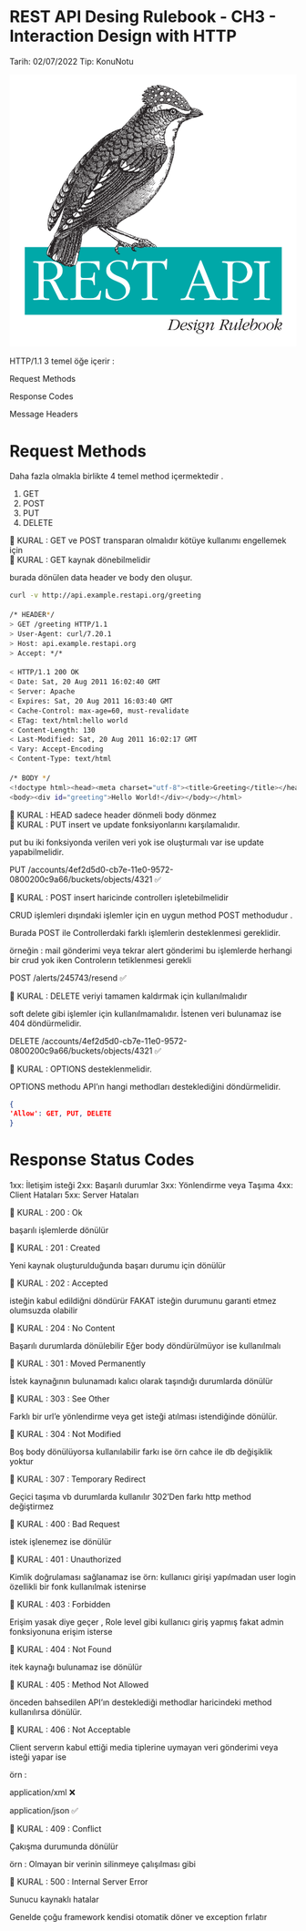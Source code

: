 # REST API Desing Rulebook - CH3 - Interaction Design with HTTP

Tarih: 02/07/2022
Tip: KonuNotu

![kapak.png](kapak.png)

HTTP/1.1 3 temel öğe içerir :

Request Methods

Response Codes 

Message Headers

# Request Methods

Daha fazla olmakla birlikte 4 temel method içermektedir .

1. GET
2. POST
3. PUT
4. DELETE

<aside>
📏 KURAL :  GET ve POST transparan olmalıdır kötüye kullanımı engellemek için

</aside>

<aside>
📏 KURAL : GET kaynak dönebilmelidir

</aside>

burada dönülen data header ve body den oluşur.

```bash
curl -v http://api.example.restapi.org/greeting 

/* HEADER*/
> GET /greeting HTTP/1.1 
> User-Agent: curl/7.20.1 
> Host: api.example.restapi.org
> Accept: */*

< HTTP/1.1 200 OK 
< Date: Sat, 20 Aug 2011 16:02:40 GMT 
< Server: Apache
< Expires: Sat, 20 Aug 2011 16:03:40 GMT
< Cache-Control: max-age=60, must-revalidate
< ETag: text/html:hello world
< Content-Length: 130
< Last-Modified: Sat, 20 Aug 2011 16:02:17 GMT
< Vary: Accept-Encoding
< Content-Type: text/html

/* BODY */
<!doctype html><head><meta charset="utf-8"><title>Greeting</title></head> 
<body><div id="greeting">Hello World!</div></body></html>
```

<aside>
📏 KURAL : HEAD sadece header dönmeli body dönmez

</aside>

<aside>
📏 KURAL : PUT insert ve update fonksiyonlarını karşılamalıdır.

</aside>

put bu iki fonksiyonda verilen veri yok ise oluşturmalı var ise update yapabilmelidir.

PUT /accounts/4ef2d5d0-cb7e-11e0-9572-0800200c9a66/buckets/objects/4321 ✅

<aside>
📏 KURAL : POST insert haricinde controllerı işletebilmelidir

</aside>

CRUD işlemleri dışındaki işlemler için en uygun method POST methodudur .

Burada POST ile Controllerdaki farklı işlemlerin desteklenmesi gereklidir.

örneğin :  mail gönderimi veya tekrar alert gönderimi bu işlemlerde herhangi bir crud yok iken Controlerın tetiklenmesi gerekli

POST /alerts/245743/resend ✅

<aside>
📏 KURAL : DELETE veriyi tamamen kaldırmak için kullanılmalıdır

</aside>

soft delete gibi işlemler için  kullanılmamalıdır. İstenen veri bulunamaz ise 404 döndürmelidir.

DELETE /accounts/4ef2d5d0-cb7e-11e0-9572-0800200c9a66/buckets/objects/4321 ✅

<aside>
📏 KURAL : OPTIONS desteklenmelidir.

</aside>

OPTIONS methodu API’ın hangi methodları desteklediğini döndürmelidir.

```json
{
'Allow': GET, PUT, DELETE
}
```

# Response Status Codes

1xx: İletişim isteği
2xx: Başarılı durumlar
3xx: Yönlendirme veya Taşıma
4xx: Client Hataları
5xx: Server Hataları

<aside>
📏 KURAL : 200 : Ok

</aside>

başarılı işlemlerde dönülür

<aside>
📏 KURAL : 201 : Created

</aside>

Yeni kaynak oluşturulduğunda başarı durumu için dönülür

<aside>
📏 KURAL : 202 : Accepted

</aside>

isteğin kabul edildiğni döndürür FAKAT isteğin durumunu garanti etmez olumsuzda olabilir 

<aside>
📏 KURAL : 204 : No Content

</aside>

Başarılı durumlarda dönülebilir Eğer body döndürülmüyor ise kullanılmalı

<aside>
📏 KURAL :  301 : Moved Permanently

</aside>

İstek kaynağının bulunamadı kalıcı olarak taşındığı durumlarda dönülür

<aside>
📏 KURAL : 303 : See Other

</aside>

Farklı bir url’e yönlendirme veya get isteği atılması istendiğinde dönülür.

<aside>
📏 KURAL : 304 : Not Modified

</aside>

Boş body dönülüyorsa kullanılabilir farkı ise örn cahce ile db değişiklik yoktur 

 

<aside>
📏 KURAL : 307 : Temporary Redirect

</aside>

Geçici taşıma vb durumlarda kullanılır 302’Den farkı http method değiştirmez

<aside>
📏 KURAL :  400 : Bad Request

</aside>

istek işlenemez ise dönülür

<aside>
📏 KURAL : 401 : Unauthorized

</aside>

Kimlik doğrulaması sağlanamaz ise örn: kullanıcı girişi yapılmadan user login  özellikli bir fonk kullanılmak istenirse

<aside>
📏 KURAL : 403 : Forbidden

</aside>

Erişim yasak diye geçer , Role level gibi kullanıcı giriş yapmış fakat admin fonksiyonuna erişim isterse 

<aside>
📏 KURAL :  404 : Not Found

</aside>

itek kaynağı bulunamaz ise dönülür

<aside>
📏 KURAL :  405 : Method Not Allowed

</aside>

önceden bahsedilen API’ın desteklediği methodlar haricindeki method kullanılırsa dönülür.

<aside>
📏 KURAL :  406 : Not Acceptable

</aside>

Client serverın kabul ettiği media tiplerine uymayan veri gönderimi veya isteği yapar ise

örn :

application/xml ❌

application/json ✅

<aside>
📏 KURAL :  409 : Conflict

</aside>

Çakışma durumunda dönülür

 örn : Olmayan bir verinin silinmeye çalışılması gibi

<aside>
📏 KURAL :  500 : Internal Server Error

</aside>

Sunucu kaynaklı hatalar 

Genelde çoğu framework kendisi otomatik döner ve exception fırlatır